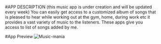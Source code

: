 #APP DESCRIPTION  (this music app is under creation and will be updated every week)
You can easily get access to a customized album of songs that is pleased to hear while working out at the gym, home, during work etc
it provides a vast variety of music to the listeners. These apps give you access to list of songs added by me. 

#App Preview 
![Music-mania](https://github.com/Adarsh-010101/Music-Mania/assets/98680538/aa4289a2-fc38-450d-a3a0-2ea8af6b3854)
